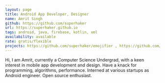 ```yaml
---
layout: page
title: Android App Developer, Designer
name: Amrit Singh
github: https://github.com/superhaker
url: https://superhaker.github.io
tags: android, java, firebase, kotlin, xml
availability: available
rate: gratis/flexible
projects: https://github.com/superhaker/emojifier , https://github.com/say-hi , https://github.com/superhaker/attendo
---
```


Hi, I am Amrit, currently a Computer Science Undergrad, with a keen interest in mobile app development and design. Have a knack for programming, algorithms, performance. Interned at various startups as Android engineer. Open source enthusiast. 
